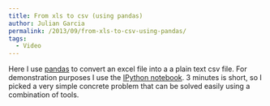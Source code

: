 ```yaml
---
title: From xls to csv (using pandas)
author: Julian Garcia
permalink: /2013/09/from-xls-to-csv-using-pandas/
tags:
  - Video
---
```

Here I use [pandas][1] to convert an excel file into a a plain text csv file. For demonstration purposes I use the [IPython notebook][2]. 3 minutes is short, so I picked a very simple concrete problem that can be solved easily using a combination of tools.



&nbsp;

&nbsp;

 [1]: http://pandas.pydata.org/
 [2]: http://ipython.org/
